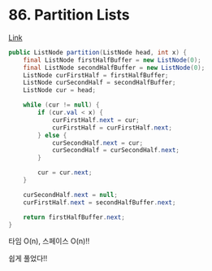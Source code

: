 # 86. Partition Lists

[Link](https://leetcode.com/problems/partition-list/)

```java
public ListNode partition(ListNode head, int x) {
    final ListNode firstHalfBuffer = new ListNode(0);
    final ListNode secondHalfBuffer = new ListNode(0);
    ListNode curFirstHalf = firstHalfBuffer;
    ListNode curSecondHalf = secondHalfBuffer;
    ListNode cur = head;

    while (cur != null) {
        if (cur.val < x) {
            curFirstHalf.next = cur;
            curFirstHalf = curFirstHalf.next;
        } else {
            curSecondHalf.next = cur;
            curSecondHalf = curSecondHalf.next;
        }

        cur = cur.next;
    }

    curSecondHalf.next = null;
    curFirstHalf.next = secondHalfBuffer.next;

    return firstHalfBuffer.next;
}
```

타임 O(n), 스페이스 O(n)!!

쉽게 풀었다!!